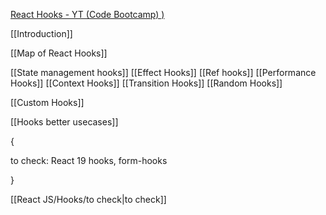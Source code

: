 


[React Hooks -  YT (Code Bootcamp) )](https://www.youtube.com/watch?v=LOH1l-MP_9k)



[[Introduction]]

[[Map of React Hooks]]


[[State management hooks]]
[[Effect Hooks]]
[[Ref hooks]]
[[Performance Hooks]]
[[Context Hooks]]
[[Transition Hooks]]
[[Random Hooks]]

[[Custom Hooks]]



[[Hooks better usecases]]

{

to check:
React 19 hooks, form-hooks

}


[[React JS/Hooks/to check|to check]]


